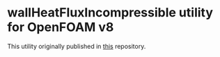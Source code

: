 # wallHeatFluxIncompressible utility for OpenFOAM v8
This utility originally published in [this](https://github.com/wyldckat/wallHeatFluxIncompressible) repository.
